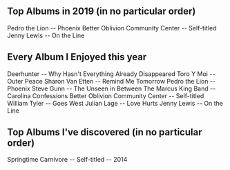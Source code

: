 ## Top Albums in 2019 (in no particular order)
Pedro the Lion -- Phoenix
Better Oblivion Community Center -- Self-titled
Jenny Lewis -- On the Line

## Every Album I Enjoyed this year
Deerhunter -- Why Hasn't Everything Already Disappeared
Toro Y Moi -- Outer Peace
Sharon Van Etten -- Remind Me Tomorrow
Pedro the Lion -- Phoenix
Steve Gunn -- The Unseen in Between
The Marcus King Band -- Carolina Confessions
Better Oblivion Community Center -- Self-titled
William Tyler -- Goes West
Julian Lage -- Love Hurts
Jenny Lewis -- On the Line

## Top Albums I've discovered (in no particular order)
Springtime Carnivore -- Self-titled -- 2014